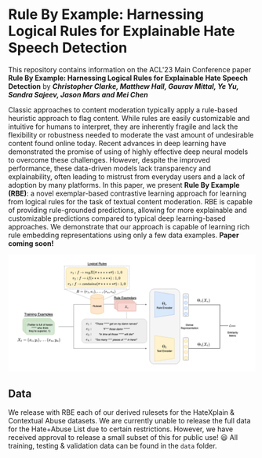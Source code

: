 # Rule By Example: Harnessing Logical Rules for Explainable Hate Speech Detection
This repository contains information on the ACL'23 Main Conference paper **Rule By Example: Harnessing Logical Rules for Explainable Hate Speech Detection** by ***Christopher Clarke, Matthew Hall, Gaurav Mittal, Ye Yu, Sandra Sajeev, Jason Mars and Mei Chen***

Classic approaches to content moderation typically apply a rule-based heuristic approach to flag content. While rules are easily customizable and intuitive for humans to interpret, they are inherently fragile and lack the flexibility or robustness needed to moderate the vast amount of undesirable content found online today. Recent advances in deep learning have demonstrated the promise of using of highly effective deep neural models to overcome these challenges. However, despite the improved performance, these data-driven models lack transparency and explainability, often leading to mistrust from everyday users and a lack of adoption by many platforms. In this paper, we present **Rule By Example (RBE)**: a novel exemplar-based contrastive learning approach for learning from logical rules for the task of textual content moderation. RBE is capable of providing rule-grounded predictions, allowing for more explainable and customizable predictions compared to typical deep learning-based approaches. We demonstrate that our approach is capable of learning rich rule embedding representations using only a few data examples. **Paper coming soon!**

![image](https://raw.githubusercontent.com/ChrisIsKing/Rule-By-Example/main/architecture.png)

## Data
We release with RBE each of our derived rulesets for the HateXplain & Contextual Abuse datasets. We are currently unable to release the full data for the Hate+Abuse List due to certain restrictions. However, we have received approval to release a small subset of this for public use! :smiley: All training, testing & validation data can be found in the `data` folder.
